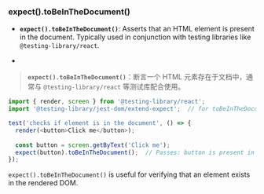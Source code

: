 ### expect().toBeInTheDocument()

- **`expect().toBeInTheDocument()`**: Asserts that an HTML element is present in the document. Typically used in conjunction with testing libraries like `@testing-library/react`.

- <audio src="C:\Users\10691\Downloads\Asserts that an (1).mp3"></audio>

> **`expect().toBeInTheDocument()`**：断言一个 HTML 元素存在于文档中，通常与 `@testing-library/react` 等测试库配合使用。
>
> <audio src="C:\Users\10691\Downloads\断言一个 HTML 元素存在于.mp3"></audio>

```js
import { render, screen } from '@testing-library/react';
import '@testing-library/jest-dom/extend-expect';  // for toBeInTheDocument()

test('checks if element is in the document', () => {
  render(<button>Click me</button>);
  
  const button = screen.getByText('Click me');
  expect(button).toBeInTheDocument();  // Passes: button is present in the DOM
});
```

`expect().toBeInTheDocument()` is useful for verifying that an element exists in the rendered DOM.
